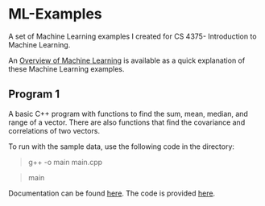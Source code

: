 # ML-Examples
A set of Machine Learning examples I created for CS 4375- Introduction to Machine Learning.

An [Overview of Machine Learning](Overview_of_ML.pdf) is available as a quick explanation of these Machine Learning examples.

## Program 1
A basic C++ program with functions to find the sum, mean, median, and range of a vector. There are also functions that find the covariance and correlations of two vectors.

To run with the sample data, use the following code in the directory:
> g++ -o main main.cpp

> main

Documentation can be found [here](/Program%201/media/Program%201%20Overview.pdf).
The code is provided [here](/Program%201/).
